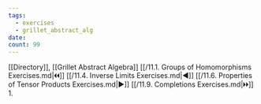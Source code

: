 ```yaml
---
tags:
  - exercises
  - grillet_abstract_alg
date:
count: 99
---
```

[[Directory]], [[Grillet Abstract Algebra]]
[[/11.1. Groups of Homomorphisms Exercises.md|🞀🞀]] [[/11.4. Inverse Limits Exercises.md|◀]] [[/11.6. Properties of Tensor Products Exercises.md|▶]] [[/11.9. Completions Exercises.md|🞂🞂]]
1. 